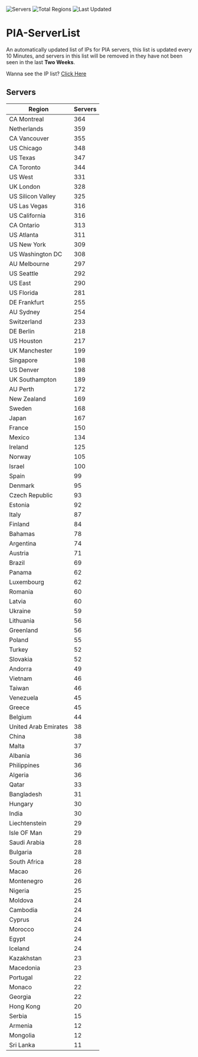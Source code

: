 ![Servers](https://img.shields.io/badge/Servers-11,966-darkgreen)
![Total Regions](https://img.shields.io/badge/Total_Regions-97-darkgreen)
![Last Updated](https://img.shields.io/badge/Last_Updated-April_29_2024_11:40_EDT-darkgreen)

# PIA-ServerList
An automatically updated list of IPs for PIA servers, this list is updated every 10 Minutes, and servers in this list will be removed in they have not been seen in the last **Two Weeks**.

Wanna see the IP list? [Click Here](./servers.json)

## Servers
| Region               | Servers |
|----------------------|---------|
| CA Montreal | 364 |
| Netherlands | 359 |
| CA Vancouver | 355 |
| US Chicago | 348 |
| US Texas | 347 |
| CA Toronto | 344 |
| US West | 331 |
| UK London | 328 |
| US Silicon Valley | 325 |
| US Las Vegas | 316 |
| US California | 316 |
| CA Ontario | 313 |
| US Atlanta | 311 |
| US New York | 309 |
| US Washington DC | 308 |
| AU Melbourne | 297 |
| US Seattle | 292 |
| US East | 290 |
| US Florida | 281 |
| DE Frankfurt | 255 |
| AU Sydney | 254 |
| Switzerland | 233 |
| DE Berlin | 218 |
| US Houston | 217 |
| UK Manchester | 199 |
| Singapore | 198 |
| US Denver | 198 |
| UK Southampton | 189 |
| AU Perth | 172 |
| New Zealand | 169 |
| Sweden | 168 |
| Japan | 167 |
| France | 150 |
| Mexico | 134 |
| Ireland | 125 |
| Norway | 105 |
| Israel | 100 |
| Spain | 99 |
| Denmark | 95 |
| Czech Republic | 93 |
| Estonia | 92 |
| Italy | 87 |
| Finland | 84 |
| Bahamas | 78 |
| Argentina | 74 |
| Austria | 71 |
| Brazil | 69 |
| Panama | 62 |
| Luxembourg | 62 |
| Romania | 60 |
| Latvia | 60 |
| Ukraine | 59 |
| Lithuania | 56 |
| Greenland | 56 |
| Poland | 55 |
| Turkey | 52 |
| Slovakia | 52 |
| Andorra | 49 |
| Vietnam | 46 |
| Taiwan | 46 |
| Venezuela | 45 |
| Greece | 45 |
| Belgium | 44 |
| United Arab Emirates | 38 |
| China | 38 |
| Malta | 37 |
| Albania | 36 |
| Philippines | 36 |
| Algeria | 36 |
| Qatar | 33 |
| Bangladesh | 31 |
| Hungary | 30 |
| India | 30 |
| Liechtenstein | 29 |
| Isle OF Man | 29 |
| Saudi Arabia | 28 |
| Bulgaria | 28 |
| South Africa | 28 |
| Macao | 26 |
| Montenegro | 26 |
| Nigeria | 25 |
| Moldova | 24 |
| Cambodia | 24 |
| Cyprus | 24 |
| Morocco | 24 |
| Egypt | 24 |
| Iceland | 24 |
| Kazakhstan | 23 |
| Macedonia | 23 |
| Portugal | 22 |
| Monaco | 22 |
| Georgia | 22 |
| Hong Kong | 20 |
| Serbia | 15 |
| Armenia | 12 |
| Mongolia | 12 |
| Sri Lanka | 11 |